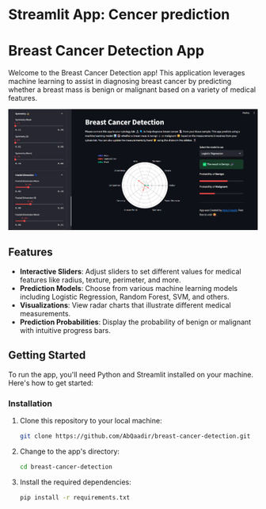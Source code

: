 # Streamlit App: Cencer prediction
# Breast Cancer Detection App

Welcome to the Breast Cancer Detection app! This application leverages machine learning to assist in diagnosing breast cancer by predicting whether a breast mass is benign or malignant based on a variety of medical features.

![alt text](<Screenshot 2024-04-30 214638.png>)

## Features
- **Interactive Sliders**: Adjust sliders to set different values for medical features like radius, texture, perimeter, and more.
- **Prediction Models**: Choose from various machine learning models including Logistic Regression, Random Forest, SVM, and others.
- **Visualizations**: View radar charts that illustrate different medical measurements.
- **Prediction Probabilities**: Display the probability of benign or malignant with intuitive progress bars.

## Getting Started
To run the app, you'll need Python and Streamlit installed on your machine. Here's how to get started:

### Installation
1. Clone this repository to your local machine:
   ```bash
   git clone https://github.com/AbQaadir/breast-cancer-detection.git
   ```
2. Change to the app's directory:
    ```bash
    cd breast-cancer-detection
    ```
3. Install the required dependencies:
   ```bash
   pip install -r requirements.txt
   ```